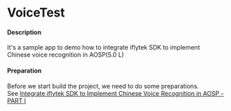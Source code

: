 
# VoiceTest

#### Description
It's a sample app to demo how to integrate iflytek SDK to implement Chinese voice recognition in AOSP(5.0 L)

#### Preparation
Before we start build the project, we need to do some preparations.  
See [Integrate iflytek SDK to Implement Chinese Voice Recognition in AOSP - PART I](https://github.com/northbright/Notes/blob/master/Android/VoiceRecognition/integrate_iflytek_sdk_to_implement_chinese_voice_recognition_in_aosp.md)
